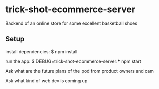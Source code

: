 # trick-shot-ecommerce-server
Backend of an online store for some excellent basketball shoes

## Setup

install dependencies:
$ npm install

run the app:
$ DEBUG=trick-shot-ecommerce-server:\* npm start


Ask what are the future plans of the pod from product owners and cam

Ask what kind of web dev is coming up
